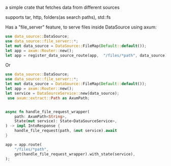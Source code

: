 a simple crate that fetches data from different sources

supports tar, http, folders(as search paths), std::fs


Has a "file_server" feature, to serve files inside DataSource using axum:

```rust
use data_source::DataSource;
use data_source::file_server::*;
let mut data_source = DataSource::FileMap(Default::default());
let app = axum::Router::new();
let app = register_data_source_route(app,  "/files/*path", data_source);

```

Or

```rust
use data_source::DataSource;
use data_source::file_server::*;
let mut data_source = DataSource::FileMap(Default::default());
let app = axum::Router::new();
let service = DataSourceService::new(data_source);
 use axum::extract::Path as AxumPath;


async fn handle_file_request_wrapper(
    path: AxumPath<String>,
    State(mut service): State<DataSourceService>,
) -> impl IntoResponse {
    handle_file_request(path, &mut service).await
}

app = app.route(
    "/files/*path",
    get(handle_file_request_wrapper).with_state(service),
);
```
